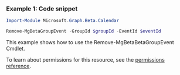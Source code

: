 ### Example 1: Code snippet

```powershellImport-Module Microsoft.Graph.Beta.Calendar

Remove-MgBetaGroupEvent -GroupId $groupId -EventId $eventId
```
This example shows how to use the Remove-MgBetaBetaGroupEvent Cmdlet.
To learn about permissions for this resource, see the [permissions reference](/graph/permissions-reference).

